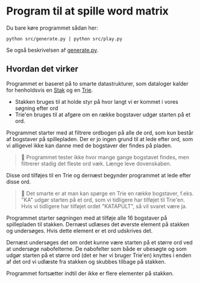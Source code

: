 # Program til at spille word matrix

Du bare køre programmet sådan her:

```
python src/generate.py | python src/play.py
```

Se også beskrivelsen af [generate.py](./GENERATE.md).

## Hvordan det virker

Programmet er baseret på to smarte datastrukturer, som dataloger kalder for
henholdsvis en [Stak](https://en.wikipedia.org/wiki/Stack_(abstract_data_type))
og en [Trie](https://en.wikipedia.org/wiki/Trie).

- Stakken bruges til at holde styr på hvor langt vi er kommet i vores søgning efter ord
- Trie'en bruges til at afgøre om en række bogstaver udgør starten på et ord.

Programmet starter med at filtrere ordbogen på alle de ord, som kun består af bogstaver
på spillepladen. Der er jo ingen grund til at lede efter ord, som vi alligevel
ikke kan danne med de bogstaver der findes på pladen.

> 👑 Programmet tester ikke hvor mange gange bogstavet findes, men filtrerer stadig det fleste ord væk. Længe leve dovenskaben.

Disse ord tilføjes til en Trie og dernæst begynder programmet at lede efter disse ord.

> 👑 Det smarte er at man kan spørge en Trie en række bogstaver, f.eks. "KA" udgør starten
på et ord, som vi tidligere har tilføjet til Trie'en. Hvis vi tidligere har tilføjet ordet "KATAPULT", så
vil svaret være ja.

Programmet starter søgningen med at tilføje alle 16 bogstaver på spillepladen til stakken. Dernæst udlæses det øverste element på stakken og undersøges. Hvis dette element er et ord udskrives det.

Dernæst undersøges det om ordet kunne være starten på et større ord ved at undersøge nabofelterne.
De nabofelter som både er ubesøgte og som udgør starten på et større ord (det er her vi bruger Trie'en) knyttes i enden af det ord vi udlæste fra stakken og skubbes tilbage på stakken.

Programmet fortsætter indtil der ikke er flere elementer på stakken.
